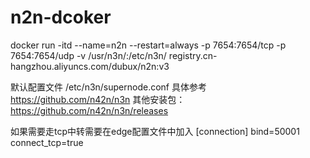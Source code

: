 # n2n-dcoker
docker run -itd --name=n2n --restart=always -p 7654:7654/tcp -p 7654:7654/udp -v /usr/n3n/:/etc/n3n/ registry.cn-hangzhou.aliyuncs.com/dubux/n2n:v3



默认配置文件 /etc/n3n/supernode.conf 具体参考 https://github.com/n42n/n3n 其他安装包：https://github.com/n42n/n3n/releases

如果需要走tcp中转需要在edge配置文件中加入
[connection]
bind=50001
connect_tcp=true